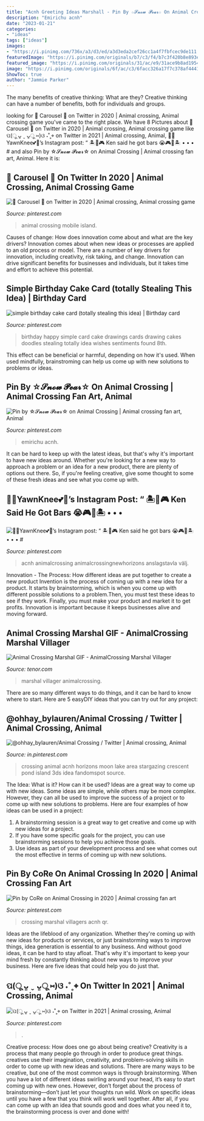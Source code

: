 ```yaml
---
title: "Acnh Greeting Ideas Marshall - Pin By ☆𝓢𝓷𝓸𝔀 𝓟𝓮𝓪𝓻☆ On Animal Crossing"
description: "Emirichu acnh"
date: "2023-01-21"
categories:
- "ideas"
tags: ["ideas"]
images:
- "https://i.pinimg.com/736x/a3/d3/ed/a3d3eda2cef26cc1a4f7fbfcec9de111.jpg"
featuredImage: "https://i.pinimg.com/originals/b7/c3/f4/b7c3f420b8e893ea490ac1c9621ac696.jpg"
featured_image: "https://i.pinimg.com/originals/31/ac/e9/31ace9b8ad1954023e0ed98378d01e60.jpg"
image: "https://i.pinimg.com/originals/6f/ac/c3/6facc326a17f7c378af4441b52c23467.jpg"
ShowToc: true
author: "Jammie Parker"
---
```



The many benefits of creative thinking: What are they?
Creative thinking can have a number of benefits, both for individuals and groups.

	

		
looking for 🌸 Carousel 🌸 on Twitter in 2020 | Animal crossing, Animal crossing game you've came to the right place. We have 8 Pictures about 🌸 Carousel 🌸 on Twitter in 2020 | Animal crossing, Animal crossing game like ପ(ू ᴗ͈ ˬ ᴗ͈ू ⑅)ଓ ˖˚˳⌖ on Twitter in 2021 | Animal crossing, Animal, 🦄💕YawnKnee💕🦄’s Instagram post: “ 🏝🌸🎮 Ken said he got bars 😭🎮🌸🏝 • • • # and also Pin by ☆𝓢𝓷𝓸𝔀 𝓟𝓮𝓪𝓻☆ on Animal Crossing | Animal crossing fan art, Animal. Here it is:
		
    
## 🌸 Carousel 🌸 On Twitter In 2020 | Animal Crossing, Animal Crossing Game

<img loading=lazy src="https://i.pinimg.com/originals/31/ac/e9/31ace9b8ad1954023e0ed98378d01e60.jpg" onerror="this.onerror=null;this.src='https://tse4.mm.bing.net/th?id=OIP.bG33wsX8N_1kM3Lt2tWJugHaEK&amp;pid=15.1';" alt="🌸 Carousel 🌸 on Twitter in 2020 | Animal crossing, Animal crossing game">

_Source: pinterest.com_

>animal crossing mobile island. 

	

Causes of change: How does innovation come about and what are the key drivers?
Innovation comes about when new ideas or processes are applied to an old process or model. There are a number of key drivers for innovation, including creativity, risk taking, and change. Innovation can drive significant benefits for businesses and individuals, but it takes time and effort to achieve this potential.

    
## Simple Birthday Cake Card (totally Stealing This Idea) | Birthday Card

<img loading=lazy src="https://i.pinimg.com/originals/e7/72/5e/e7725e917106c157ab1783ae540ce871.jpg" onerror="this.onerror=null;this.src='https://tse1.mm.bing.net/th?id=OIP.5QM62wp3pFC3O3ZgQOex8gHaHc&amp;pid=15.1';" alt="simple birthday cake card (totally stealing this idea) | Birthday card">

_Source: pinterest.com_

>birthday happy simple card cake drawings cards drawing cakes doodles stealing totally idea wishes sentiments found 8th. 

	

This effect can be beneficial or harmful, depending on how it's used. When used mindfully, brainstroming can help us come up with new solutions to problems or ideas.

    
## Pin By ☆𝓢𝓷𝓸𝔀 𝓟𝓮𝓪𝓻☆ On Animal Crossing | Animal Crossing Fan Art, Animal

<img loading=lazy src="https://i.pinimg.com/736x/a3/d3/ed/a3d3eda2cef26cc1a4f7fbfcec9de111.jpg" onerror="this.onerror=null;this.src='https://tse4.mm.bing.net/th?id=OIP.jpmiIHCHwcexbp32XoliXAHaE8&amp;pid=15.1';" alt="Pin by ☆𝓢𝓷𝓸𝔀 𝓟𝓮𝓪𝓻☆ on Animal Crossing | Animal crossing fan art, Animal">

_Source: pinterest.com_

>emirichu acnh. 

	

It can be hard to keep up with the latest ideas, but that's why it's important to have new ideas around. Whether you're looking for a new way to approach a problem or an idea for a new product, there are plenty of options out there. So, if you're feeling creative, give some thought to some of these fresh ideas and see what you come up with.

    
## 🦄💕YawnKnee💕🦄’s Instagram Post: “ 🏝🌸🎮 Ken Said He Got Bars 😭🎮🌸🏝 • • • #

<img loading=lazy src="https://i.pinimg.com/736x/fd/54/fa/fd54fae593a0d490a7b78e51da45913d.jpg" onerror="this.onerror=null;this.src='https://tse2.mm.bing.net/th?id=OIP.N9rFMzFK_10XPIfIm4TeogHaEK&amp;pid=15.1';" alt="🦄💕YawnKnee💕🦄’s Instagram post: “ 🏝🌸🎮 Ken said he got bars 😭🎮🌸🏝 • • • #">

_Source: pinterest.com_

>acnh animalcrossing animalcrossingnewhorizons anslagstavla välj. 

	

Innovation - The Process: How different ideas are put together to create a new product
Invention is the process of coming up with a new idea for a product. It starts by brainstorming, which is when you come up with different possible solutions to a problem.Then, you must test these ideas to see if they work. Finally, you must make your product and market it to get profits. Innovation is important because it keeps businesses alive and moving forward.

    
## Animal Crossing Marshal GIF - AnimalCrossing Marshal Villager

<img loading=lazy src="https://media1.tenor.com/images/2b55ddb05f6a789f5eea0530d5278959/tenor.gif?itemid=17477141" onerror="this.onerror=null;this.src='https://tse2.mm.bing.net/th?id=OIP.K1XdsF9qeJ9e6gUw1SeJWQAAAA&amp;pid=15.1';" alt="Animal Crossing Marshal GIF - AnimalCrossing Marshal Villager">

_Source: tenor.com_

>marshal villager animalcrossing. 

	

There are so many different ways to do things, and it can be hard to know where to start. Here are 5 easyDIY ideas that you can try out for any project: 

    
## @ohhay_bylauren/Animal Crossing / Twitter | Animal Crossing, Animal

<img loading=lazy src="https://i.pinimg.com/736x/ae/91/32/ae9132b741912547f1dcf7960a44bf80.jpg" onerror="this.onerror=null;this.src='https://tse4.mm.bing.net/th?id=OIP.wEdZAYtaln8NkiVg_V5mzwHaEK&amp;pid=15.1';" alt="@ohhay_bylauren/Animal Crossing / Twitter | Animal crossing, Animal">

_Source: in.pinterest.com_

>crossing animal acnh horizons moon lake area stargazing crescent pond island 3ds idea fandomspot source. 

	

The Idea: What is it? How can it be used?
Ideas are a great way to come up with new ideas. Some ideas are simple, while others may be more complex. However, they can all be used to improve the success of a project or to come up with new solutions to problems. Here are four examples of how ideas can be used in a project: 
1. A brainstorming session is a great way to get creative and come up with new ideas for a project.
2. If you have some specific goals for the project, you can use brainstorming sessions to help you achieve those goals.
3. Use ideas as part of your development process and see what comes out the most effective in terms of coming up with new solutions.

    
## Pin By CoRe On Animal Crossing In 2020 | Animal Crossing Fan Art

<img loading=lazy src="https://i.pinimg.com/originals/6f/ac/c3/6facc326a17f7c378af4441b52c23467.jpg" onerror="this.onerror=null;this.src='https://tse2.mm.bing.net/th?id=OIP.NXngXtme3xzO4N7JdAgzlAHaHk&amp;pid=15.1';" alt="Pin by CoRe on Animal Crossing in 2020 | Animal crossing fan art">

_Source: pinterest.com_

>crossing marshal villagers acnh qr. 

	

Ideas are the lifeblood of any organization. Whether they're coming up with new ideas for products or services, or just brainstorming ways to improve things, idea generation is essential to any business. And without good ideas, it can be hard to stay afloat. That's why it's important to keep your mind fresh by constantly thinking about new ways to improve your business. Here are five ideas that could help you do just that.

    
## ପ(ू ᴗ͈ ˬ ᴗ͈ू ⑅)ଓ ˖˚˳⌖ On Twitter In 2021 | Animal Crossing, Animal

<img loading=lazy src="https://i.pinimg.com/originals/b7/c3/f4/b7c3f420b8e893ea490ac1c9621ac696.jpg" onerror="this.onerror=null;this.src='https://tse2.mm.bing.net/th?id=OIP.Cy8N-8IHCI9Kyk1dt_djlQHaEK&amp;pid=15.1';" alt="ପ(ू ᴗ͈ ˬ ᴗ͈ू ⑅)ଓ ˖˚˳⌖ on Twitter in 2021 | Animal crossing, Animal">

_Source: pinterest.com_

>. 

	

Creative process: How does one go about being creative?
Creativity is a process that many people go through in order to produce great things. creatives use their imagination, creativity, and problem-solving skills in order to come up with new ideas and solutions. There are many ways to be creative, but one of the most common ways is through brainstorming. When you have a lot of different ideas swirling around your head, it’s easy to start coming up with new ones. However, don’t forget about the process of brainstorming—don’t just let your thoughts run wild. Work on specific ideas until you have a few that you think will work well together. After all, if you can come up with an idea that sounds good and does what you need it to, the brainstorming process is over and done with!

